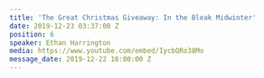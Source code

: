 ```yaml
---
title: 'The Great Christmas Giveaway: In the Bleak Midwinter'
date: 2019-12-23 03:37:00 Z
position: 6
speaker: Ethan Harrington
media: https://www.youtube.com/embed/IycbQRo38Mo
message_date: 2019-12-22 10:00:00 Z
---
```


